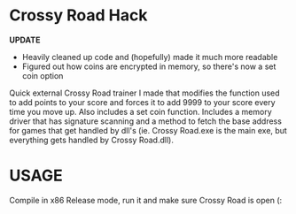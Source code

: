 # Crossy Road Hack

**UPDATE**
- Heavily cleaned up code and (hopefully) made it much more readable
- Figured out how coins are encrypted in memory, so there's now a set coin option

Quick external Crossy Road trainer I made that modifies the function used to add points to your score and forces it to add 9999 to your score every time you move up. Also includes a set coin function. Includes a memory driver that has signature scanning and a method to fetch the base address for games that get handled by dll's (ie. Crossy Road.exe is the main exe, but everything gets handled by Crossy Road.dll).

# USAGE
Compile in x86 Release mode, run it and make sure Crossy Road is open (:
